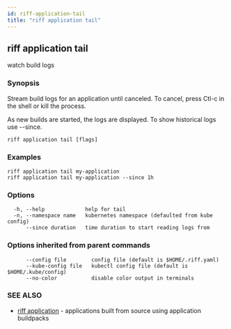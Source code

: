 ```yaml
---
id: riff-application-tail
title: "riff application tail"
---
```

## riff application tail

watch build logs

### Synopsis

Stream build logs for an application until canceled. To cancel, press Ctl-c in
the shell or kill the process.

As new builds are started, the logs are displayed. To show historical logs use
--since.

```
riff application tail [flags]
```

### Examples

```
riff application tail my-application
riff application tail my-application --since 1h
```

### Options

```
  -h, --help             help for tail
  -n, --namespace name   kubernetes namespace (defaulted from kube config)
      --since duration   time duration to start reading logs from
```

### Options inherited from parent commands

```
      --config file        config file (default is $HOME/.riff.yaml)
      --kube-config file   kubectl config file (default is $HOME/.kube/config)
      --no-color           disable color output in terminals
```

### SEE ALSO

* [riff application](riff_application.md)	 - applications built from source using application buildpacks


